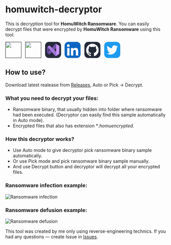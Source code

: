 # homuwitch-decryptor

This is decryption tool for **HomuWitch Ransomware**.
You can easily decrypt files that were encrypted by **HomuWitch Ransomware** using this tool.

[<img src="https://user-images.githubusercontent.com/25181517/121405384-444d7300-c95d-11eb-959f-913020d3bf90.png" width="50" height="50">]()
&nbsp;
[<img src="https://user-images.githubusercontent.com/25181517/121405754-b4f48f80-c95d-11eb-8893-fc325bde617f.png" width="50" height="50">]()
&nbsp;
[<img src="https://raw.githubusercontent.com/tandpfun/skill-icons/main/icons/VisualStudio-Dark.svg" width="50" height="50">]()
&nbsp;
[<img src="https://raw.githubusercontent.com/tandpfun/skill-icons/main/icons/LinkedIn.svg" width="50" height="50">](https://www.linkedin.com/infokek)
&nbsp;
[<img src="https://raw.githubusercontent.com/tandpfun/skill-icons/main/icons/Github-Dark.svg" width="50" height="50">](https://github.com/infokek)
&nbsp;
[<img src="https://raw.githubusercontent.com/tandpfun/skill-icons/main/icons/Twitter.svg" width="50" height="50">](https://x.com/infokek_)

## How to use?
Download latest realease from [Releases](https://github.com/infokek/homuwitch-decryptor/releases), Auto or Pick -> Decrypt.

### What you need to decrypt your files:
- Ransomware binary, that usually hidden into folder where ransomware had been executed. (Decryptor can easily find this sample automatically in Auto mode).
- Encrypted files that also has extension **.homuencrypted*.

### How this decryptor works?
- Use Auto mode to give decryptor pick ransomware binary sample automatically.
- Or use Pick mode and pick ransomware binary sample manually.
- And use Decrypt button and decryptor will decrypt all your encrypted files.

### Ransomware infection example:
![Ransomware infection](assets/malwaring.gif "HomuWitch infection example")

### Ransomware defusion example:
![Ransomware defusion](assets/defusing.gif "homuwitch-decryptor usage example")

This tool was created by me only using reverse-engineering technics.
If you had any questions — create Issue in [Issues](https://github.com/infokek/homuwitch-decryptor/issues).